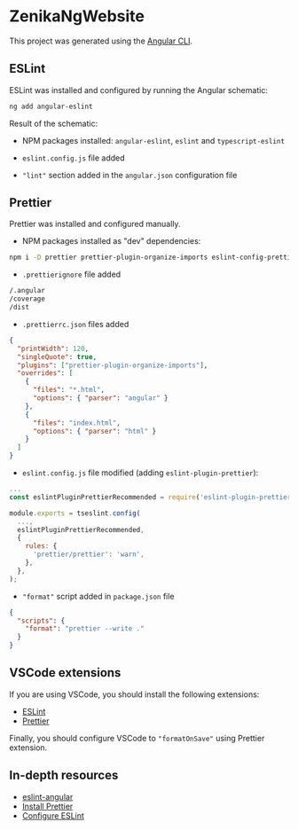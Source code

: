 # ZenikaNgWebsite

This project was generated using the [Angular CLI](https://github.com/angular/angular-cli).

## ESLint

ESLint was installed and configured by running the Angular schematic:

```bash
ng add angular-eslint
```

Result of the schematic:

- NPM packages installed: `angular-eslint`, `eslint` and `typescript-eslint`

- `eslint.config.js` file added

- `"lint"` section added in the `angular.json` configuration file

## Prettier

Prettier was installed and configured manually.

- NPM packages installed as "dev" dependencies:

```bash
npm i -D prettier prettier-plugin-organize-imports eslint-config-prettier eslint-plugin-prettier
```

- `.prettierignore` file added

```txt
/.angular
/coverage
/dist
```

- `.prettierrc.json` files added

```json
{
  "printWidth": 120,
  "singleQuote": true,
  "plugins": ["prettier-plugin-organize-imports"],
  "overrides": [
    {
      "files": "*.html",
      "options": { "parser": "angular" }
    },
    {
      "files": "index.html",
      "options": { "parser": "html" }
    }
  ]
}
```

- `eslint.config.js` file modified (adding `eslint-plugin-prettier`):

```js
...
const eslintPluginPrettierRecommended = require('eslint-plugin-prettier/recommended');

module.exports = tseslint.config(
  ...,
  eslintPluginPrettierRecommended,
  {
    rules: {
      'prettier/prettier': 'warn',
    },
  },
);
```

- `"format"` script added in `package.json` file

```json
{
  "scripts": {
    "format": "prettier --write ."
  }
}
```

## VSCode extensions

If you are using VSCode, you should install the following extensions:

- [ESLint](https://marketplace.visualstudio.com/items?itemName=dbaeumer.vscode-eslint)
- [Prettier](https://marketplace.visualstudio.com/items?itemName=esbenp.prettier-vscode)

Finally, you should configure VSCode to `"formatOnSave"` using Prettier extension.

## In-depth resources

- [eslint-angular](https://github.com/angular-eslint/angular-eslint)
- [Install Prettier](https://prettier.io/docs/install)
- [Configure ESLint](https://eslint.org/docs/latest/use/configure/)
